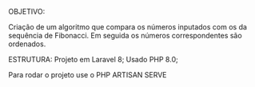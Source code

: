 OBJETIVO:

Criação de um algoritmo que compara os números inputados com os da sequência de Fibonacci.
Em seguida os números correspondentes são ordenados.

ESTRUTURA:
Projeto em Laravel 8;
Usado PHP 8.0;

Para rodar o projeto use o PHP ARTISAN SERVE
